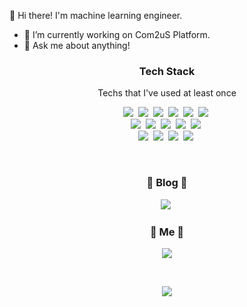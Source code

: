 👋 Hi there! I'm machine learning engineer.

- 🔭 I’m currently working on Com2uS Platform.
- 💬 Ask me about anything!

<!--Here are some ideas to get you started:

- 🔭 I’m currently working on Com2uS Platform.
- 💬 Ask me about anything!
- 📫 How to reach me: 
- 😄 Pronouns: ...
- ⚡ Fun fact: ...
-->
<h3 align="center"> Tech Stack </h3>

<p align="center"> Techs that I've used at least once </p>

<p align="center">
  <img src="https://img.shields.io/badge/Python-3766AB?style=flat-square&logo=Python&logoColor=white"/></a>&nbsp 
  <img src="https://img.shields.io/badge/Java-007396?style=flat-square&logo=Java&logoColor=white"/></a>&nbsp 
  <img src="https://img.shields.io/badge/C++-00599C?style=flat-square&logo=C%2B%2B&logoColor=white"/></a>&nbsp 
  <img src="https://img.shields.io/badge/C-A8B9CC?style=flat-square&logo=C&logoColor=white"/></a>&nbsp 
  <img src="https://img.shields.io/badge/Javascript-ffb13b?style=flat-square&logo=javascript&logoColor=white"/></a>&nbsp 
  <img src="https://img.shields.io/badge/css-1572B6?style=flat-square&logo=css3&logoColor=white"/></a>&nbsp 
  <br>
  <img src="https://img.shields.io/badge/SpringBoot-6DB33F?style=flat-square&logo=Spring&logoColor=white"/></a>&nbsp 
  <img src="https://img.shields.io/badge/Django-092E20?style=flat-square&logo=Django&logoColor=white"/></a>&nbsp 
  <img src="https://img.shields.io/badge/Mysql-E6B91E?style=flat-square&logo=MySql&logoColor=white"/></a>&nbsp 
  <img src="https://img.shields.io/badge/aws-333664?style=flat-square&logo=amazon-aws&logoColor=white"/></a>&nbsp 
  <img src="https://img.shields.io/badge/elasticsearch-005571?style=flat-square&logo=elasticsearch&logoColor=white"/></a>&nbsp 
  <br>
  <img src="https://img.shields.io/badge/TensorFlow-%23FF6F00.svg?style=for-the-badge&logo=TensorFlow&logoColor=white"/></a>&nbsp 
  <img src="https://img.shields.io/badge/PyTorch-%23EE4C2C.svg?style=for-the-badge&logo=PyTorch&logoColor=white"/></a>&nbsp 
  <img src="https://img.shields.io/badge/r-%23276DC3.svg?style=for-the-badge&logo=r&logoColor=white"/></a>&nbsp 
  <img src="https://img.shields.io/badge/django-%23092E20.svg?style=for-the-badge&logo=django&logoColor=white"/></a>&nbsp 
</p>

<br>
<h3 align="center"> 💾 Blog 💾 </h3>
<p align="center">
  <a href="https://wookidocs.tistory.com"><img src="https://img.shields.io/badge/Tech%20Blog-11B48A?style=flat-square&logo=Vimeo&logoColor=white&link=https://wookidocs.tistory.com"/></a>&nbsp
  </
<br>

<h3 align="center"> 🧸 Me 🧸 </h3>
<p align="center">
  <a href="mailto:dae9221@naver.com"><img src="https://img.shields.io/badge/Gmail-d14836?style=flat-square&logo=Gmail&logoColor=white&link=dae9221@naver.com"/></a>
</p>
<br>

<p align="center">
 <a href="https://hits.seeyoufarm.com"><img src="https://hits.seeyoufarm.com/api/count/incr/badge.svg?url=https%3A%2F%2Fgithub.com%2FDaewooki&count_bg=%234798ED&title_bg=%2374B26B&icon=&icon_color=%23D13D3D&title=hits&edge_flat=false"/></a>
</p>
